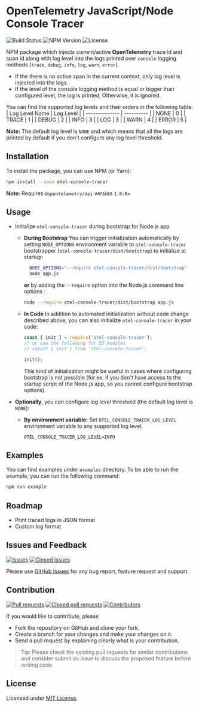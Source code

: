 # OpenTelemetry JavaScript/Node Console Tracer

![Build Status](https://github.com/serkan-ozal/otel-js-console-tracer/actions/workflows/build.yml/badge.svg)
![NPM Version](https://badge.fury.io/js/otel-console-tracer.svg)
![License](https://img.shields.io/badge/License-MIT-blue.svg)

NPM package which injects current/active **OpenTelemetry** trace id and span id along with log level into the logs 
printed over `console` logging methods (`trace`, `debug`, `info`, `log`, `warn`, `error`).
- If the there is no active span in the current context, only log level is injected into the logs.
- If the level of the console logging method is equal or bigger than configured level, the log is printed, Otherwise, it is ignored.

You can find the supported log levels and their orders in the following table:
| Log Level Name | Log Level  |
| -------------- | ---------- |
| NONE           |          0 |
| TRACE          |          1 |
| DEBUG          |          2 |
| INFO           |          3 |
| LOG            |          3 |
| WARN           |          4 |
| ERROR          |          5 |

**Note:** The default log level is `NONE` and which means that all the logs are printed by default
if you don't configure any log level threshold.


## Installation

To install the package, you can use NPM (or Yarn):

```bash
npm install --save otel-console-tracer
```

**Note:** Requires `@opentelemetry/api` version `1.0.0`+


## Usage

* Initialize `otel-console-tracer` during bootstrap for Node.js app

  - **During Bootstrap**
    You can trigger initialization automatically by setting `NODE_OPTIONS` environment variable 
    to `otel-console-tracer` bootstrapper (`otel-console-tracer/dist/bootstrap`) to initialize at startup:
    ```bash
      NODE_OPTIONS="--require otel-console-tracer/dist/bootstrap"
      node app.js
    ```  
    **or** by adding the `--require` option into the Node.js command line options :
    ```bash
    node --require otel-console-tracer/dist/bootstrap app.js
    ```

  - **In Code**
    In addition to automated initialization without code change described above, 
    you can also initialize `otel-console-tracer` in your code:
    ```javascript
    const { init } = require('otel-console-tracer');
    // or use the following for ES modules
    // import { init } from 'otel-console-tracer';
    
    init();
    ```

    This kind of initialization might be useful in cases where configuring bootstrap is not possible
    (for ex. if you don't have access to the startup script of the Node.js app, so you cannot configure bootstrap options).


* **Optionally**, you can configure log level threshold (the default log level is `NONE`):

    - **By environment variable:**
      Set `OTEL_CONSOLE_TRACER_LOG_LEVEL` environment variable to any supported log level.
      ```
      OTEL_CONSOLE_TRACER_LOG_LEVEL=INFO
      ```  


## Examples

You can find examples under `examples` directory.
To be able to run the example, you can run the following command:
```bash
npm run example
```


## Roadmap

- Print traced logs in JSON format
- Custom log format


## Issues and Feedback

[![Issues](https://img.shields.io/github/issues/serkan-ozal/otel-js-console-tracer.svg)](https://github.com/serkan-ozal/otel-js-console-tracer/issues?q=is%3Aopen+is%3Aissue)
[![Closed issues](https://img.shields.io/github/issues-closed/serkan-ozal/otel-js-console-tracer.svg)](https://github.com/serkan-ozal/otel-js-console-tracer/issues?q=is%3Aissue+is%3Aclosed)

Please use [GitHub Issues](https://github.com/serkan-ozal/otel-js-console-tracer/issues) for any bug report, feature request and support.


## Contribution

[![Pull requests](https://img.shields.io/github/issues-pr/serkan-ozal/otel-js-console-tracer.svg)](https://github.com/serkan-ozal/otel-js-console-tracer/pulls?q=is%3Aopen+is%3Apr)
[![Closed pull requests](https://img.shields.io/github/issues-pr-closed/serkan-ozal/otel-js-console-tracer.svg)](https://github.com/serkan-ozal/otel-js-console-tracer/pulls?q=is%3Apr+is%3Aclosed)
[![Contributors](https://img.shields.io/github/contributors/serkan-ozal/otel-js-console-tracer.svg)]()

If you would like to contribute, please
- Fork the repository on GitHub and clone your fork.
- Create a branch for your changes and make your changes on it.
- Send a pull request by explaining clearly what is your contribution.

> Tip:
> Please check the existing pull requests for similar contributions and
> consider submit an issue to discuss the proposed feature before writing code.


## License

Licensed under [MIT License](LICENSE).
